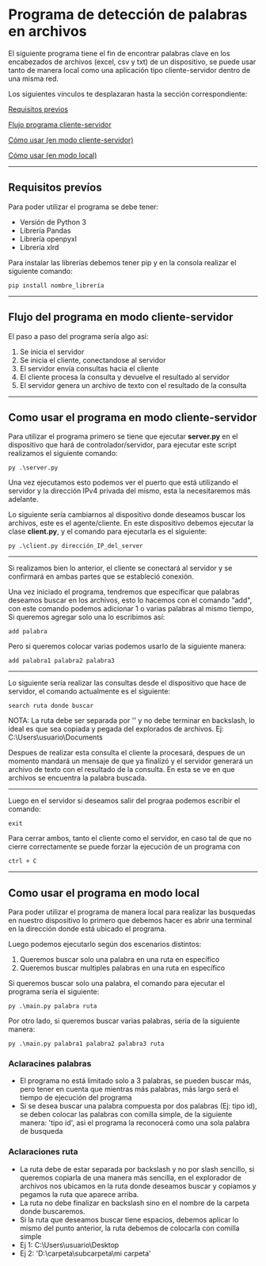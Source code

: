 # **Programa de detección de palabras en archivos**
El siguiente programa tiene el fin de encontrar palabras clave en los encabezados de archivos (excel, csv y txt) de un dispositivo, se puede usar tanto de manera local como una aplicación tipo cliente-servidor dentro de una misma red.

Los siguientes vinculos te desplazaran hasta la sección correspondiente:

[Requisitos previos](#requisitos-prevíos)

[Flujo programa cliente-servidor](#flujo-del-programa-en-modo-cliente-servidor)

[Cómo usar (en modo cliente-servidor)](#como-usar-el-programa-en-modo-cliente-servidor)

[Cómo usar (en modo local)](#como-usar-el-programa-en-modo-local)

---

## **Requisitos prevíos**

Para poder utilizar el programa se debe tener:
* Versión de Python 3
* Librería Pandas
* Librería openpyxl
* Librería xlrd

Para instalar las librerías debemos tener pip y en la consola realizar el siguiente comando:

    pip install nombre_librería

---

## **Flujo del programa en modo cliente-servidor**
El paso a paso del programa sería algo así:

1. Se inicia el servidor
2. Se inicia el cliente, conectandose al servidor
3. El servidor envía consultas hacia el cliente
4. El cliente procesa la consulta y devuelve el resultado al servidor
5. El servidor genera un archivo de texto con el resultado de la consulta

---

## **Como usar el programa en modo cliente-servidor**

Para utilizar el programa primero se tiene que ejecutar **server.py** en el dispositivo que hará de controlador/servidor, para ejecutar este script realizamos el siguiente comando:

    py .\server.py

Una vez ejecutamos esto podemos ver el puerto que está utilizando el servidor y la dirección IPv4 privada del mismo, esta la necesitaremos más adelante.

Lo siguiente sería cambiarnos al dispositivo donde deseamos buscar los archivos, este es el agente/cliente. En este dispositivo debemos ejecutar la clase **client.py**, y el comando para ejecutarla es el siguiente:

    py .\client.py dirección_IP_del_server

---

Si realizamos bien lo anterior, el cliente se conectará al servidor y se confirmará en ambas partes que se estableció conexión.

Una vez iniciado el programa, tendremos que específicar que palabras deseamos buscar en los archivos, esto lo hacemos con el comando "add", con este comando podemos adicionar 1 o varias palabras al mismo tiempo, Si queremos agregar solo una lo escribimos así:

    add palabra

Pero si queremos colocar varias podemos usarlo de la siguiente manera:

    add palabra1 palabra2 palabra3

---

Lo siguiente sería realizar las consultas desde el dispositivo que hace de servidor, el comando actualmente es el siguiente:

    search ruta donde buscar

NOTA: La ruta debe ser separada por '\' y no debe terminar en backslash, lo ideal es que sea copiada y pegada del explorados de archivos. Ej: C:\Users\usuario\Documents

Despues de realizar esta consulta el cliente la procesará, despues de un momento mandará un mensaje de que ya finalizó y el servidor generará un archivo de texto con el resultado de la consulta. En esta se ve en que archivos se encuentra la palabra buscada.

---

Luego en el servidor si deseamos salir del prograa podemos escribir el comando:

    exit

Para cerrar ambos, tanto el cliente como el servidor, en caso tal de que no cierre correctamente se puede forzar la ejecución de un programa con 

    ctrl + C

---

## **Como usar el programa en modo local**
Para poder utilizar el programa de manera local para realizar las busquedas en nuestro dispositivo lo primero que debemos hacer es abrir una terminal en la dirección donde está ubicado el programa.

Luego podemos ejecutarlo según dos escenarios distintos:

1. Queremos buscar solo una palabra en una ruta en específico
2. Queremos buscar multiples palabras en una ruta en específico

Si queremos buscar solo una palabra, el comando para ejecutar el programa sería el siguiente:

    py .\main.py palabra ruta

Por otro lado, si queremos buscar varias palabras, sería de la siguiente manera:

    py .\main.py palabra1 palabra2 palabra3 ruta

### Aclaracines palabras
* El programa no está limitado solo a 3 palabras, se pueden buscar más, pero tener en cuenta que mientras más palabras, más largo será el tiempo de ejecución del programa
* Si se desea buscar una palabra compuesta por dos palabras (Ej: tipo id), se deben colocar las palabras con comilla simple, de la siguiente manera: 'tipo id', asi el programa la reconocerá como una sola palabra de busqueda

### Aclaraciones ruta
* La ruta debe de estar separada por backslash y no por slash sencillo, si queremos copiarla de una manera más sencilla, en el explorador de archivos nos ubicamos en la ruta donde deseamos buscar y copiamos y pegamos la ruta que aparece arriba.
* La ruta no debe finalizar en backslash sino en el nombre de la carpeta donde buscaremos.
* Si la ruta que deseamos buscar tiene espacios, debemos aplicar lo mismo del punto anterior, la ruta debemos de colocarla con comilla simple
* Ej 1: C:\Users\usuario\Desktop
* Ej 2: 'D:\carpeta\subcarpeta\mi carpeta'
